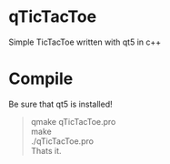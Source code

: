 # qTicTacToe
Simple TicTacToe written with qt5 in c++

# Compile
Be sure that qt5 is installed! <br>    
>qmake qTicTacToe.pro <br>
>make <br>
>./qTicTacToe.pro <br>
Thats it.
